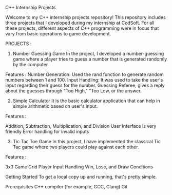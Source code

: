 C++ Internship Projects

Welcome to my C++ internship projects repository! This repository includes three projects that I developed during my internship at CodSoft. For all these projects, different aspects of C++ programming were in focus that vary from basic operations to game development.
 
PROJECTS :

1. Number Guessing Game
In the project, I developed a number-guessing game where a player tries to guess a number that is generated randomly by the computer.

Features :
Number Generation: Used the rand function to generate random numbers between 1 and 100.
Input Handling: It was used to take the user's input regarding their guess for the number.
Guessing Referee, gives a reply about the guesses through "Too High," "Too Low, or the answer.

2. Simple Calculator
It is the basic calculator application that can help in simple arithmetic based on user's input.

Features : 

Addition, Subtraction, Multiplication, and Division
User Interface is very friendly
Error handling for invalid inputs

3. Tic Tac Toe Game
In this project, I have implemented the classical Tic Tac game where two players could play against each other.

Features :

3x3 Game Grid
Player Input Handling
Win, Lose, and Draw Conditions

Getting Started
To get a local copy up and running, that's pretty simple.

Prerequisites
C++ compiler (for example, GCC, Clang)
Git

